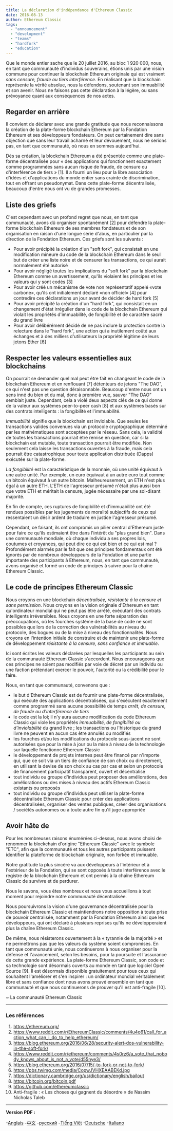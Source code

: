 ```yaml
---
title: La déclaration d'indépendance d'Ethereum Classic
date: 2016-08-13
author: Ethereum Classic
tags:
  - "announcement"
  - "development"
  - "teams"
  - "hardfork"
  - "education"
---
```


Que le monde entier sache que le 20 juillet 2016, au bloc 1 920 000, nous, en tant que communauté d'individus souverains, étions unis par une vision commune pour continuer la blockchain Ethereum originale qui est vraiment *sans censure, fraude ou tiers interférence*. En réalisant que la blockchain représente la vérité absolue, nous la défendons, soutenant son immuabilité et son avenir. Nous ne faisons pas cette déclaration à la légère, ou sans prévoyance quant aux conséquences de nos actes.

## Regarder en arrière

Il convient de déclarer avec une grande gratitude que nous reconnaissons la création de la plate-forme blockchain Ethereum par la Fondation Ethereum et ses développeurs fondateurs. On peut certainement dire sans objection que sans leur travail acharné et leur dévouement, nous ne serions pas, en tant que communauté, où nous en sommes aujourd'hui.

Dès sa création, la blockchain Ethereum a été présentée comme une plate-forme décentralisée pour « des applications qui fonctionnent exactement comme programmées sans aucun risque de fraude, de censure ou d'interférence de tiers » [1]. Il a fourni un lieu pour la libre association d'idées et d'applications du monde entier sans crainte de discrimination, tout en offrant un pseudonymat. Dans cette plate-forme décentralisée, beaucoup d'entre nous ont vu de grandes promesses.

## Liste des griefs

C'est cependant avec un profond regret que nous, en tant que communauté, avons dû organiser spontanément [2] pour défendre la plate-forme blockchain Ethereum de ses membres fondateurs et de son organisation en raison d'une longue série d'abus, en particulier par la direction de la Fondation Ethereum. Ces griefs sont les suivants :

- Pour avoir précipité la création d'un "soft fork", qui consistait en une modification mineure du code de la blockchain Ethereum dans le seul but de créer une liste noire et de censurer les transactions, ce qui aurait normalement été autorisé
- Pour avoir négligé toutes les implications du "soft fork" par la blockchain Ethereum comme un avertissement, qu'ils violaient les principes et les valeurs qui y sont codés [3]
- Pour avoir créé un mécanisme de vote non représentatif appelé «vote carbone», qu'ils ont initialement déclaré «non officiel» [4] pour contredire ces déclarations un jour avant de décider de hard fork [5]
- Pour avoir précipité la création d'un "hard fork", qui consistait en un changement d'état irrégulier dans le code de la blockchain Ethereum qui violait les propriétés d'immuabilité, de fongibilité et de caractère sacré du grand livre
- Pour avoir délibérément décidé de ne pas inclure la protection contre la relecture dans le "hard fork", une action qui a inutilement coûté aux échanges et à des milliers d'utilisateurs la propriété légitime de leurs jetons Ether [6]

## Respecter les valeurs essentielles aux blockchains

On pourrait se demander quel mal peut être fait en changeant le code de la blockchain Ethereum et en renflouant [7] détenteurs de jetons "The DAO", ce qui n'est pas une question déraisonnable. Beaucoup d'entre nous ont un sens inné du bien et du mal, donc à première vue, sauver "The DAO" semblait juste. Cependant, cela a violé deux aspects clés de ce qui donne de la valeur aux systèmes peer-to-peer cash [8] et aux systèmes basés sur des contrats intelligents : la fongibilité et l'immuabilité.

*Immuabilité* signifie que la blockchain est inviolable. Que seules les transactions valides convenues via un protocole cryptographique déterminé par les mathématiques sont acceptées par le réseau. Sans cela, la validité de toutes les transactions pourrait être remise en question, car si la blockchain est mutable, toute transaction pourrait être modifiée. Non seulement cela laisse les transactions ouvertes à la fraude, mais cela pourrait être catastrophique pour toute application distribuée (Dapps) exécutée sur la plate-forme.

*La fongibilité* est la caractéristique de la monnaie, où une unité équivaut à une autre unité. Par exemple, un euro équivaut à un autre euro tout comme un bitcoin équivaut à un autre bitcoin. Malheureusement, un ETH n'est plus égal à un autre ETH. L'ETH de l'agresseur présumé n'était plus aussi bon que votre ETH et méritait la censure, jugée nécessaire par une soi-disant majorité.

En fin de compte, ces ruptures de fongibilité et d'immuabilité ont été rendues possibles par les jugements de moralité subjectifs de ceux qui ressentaient un désir ardent de traduire en justice l'agresseur présumé.

Cependant, ce faisant, ils ont compromis un pilier central d'Ethereum juste pour faire ce qu'ils estimaient être dans l'intérêt du "plus grand bien". Dans une communauté mondiale, où chaque individu a ses propres lois, coutumes et croyances, qui peut dire ce qui est bien et ce qui est mal ? Profondément alarmés par le fait que ces principes fondamentaux ont été ignorés par de nombreux développeurs de la Fondation et une partie importante des participants à Ethereum, nous, en tant que communauté, avons organisé et formé un code de principes à suivre pour la chaîne Ethereum Classic.

## Le code de principes Ethereum Classic

Nous croyons en une blockchain *décentralisée, résistante à la censure et sans permission*. Nous croyons en la vision originale d'Ethereum en tant qu'ordinateur mondial qui ne peut pas être arrêté, exécutant des contrats intelligents irréversibles. Nous croyons en une forte séparation des préoccupations, où les fourches système de la base de code ne sont possibles que lors de la correction des vulnérabilités au niveau du protocole, des bogues ou de la mise à niveau des fonctionnalités. Nous croyons en l'intention initiale de construire et de maintenir une plate-forme de développement *résistante à la censure, sans confiance et immuable*.

Ici sont écrites les valeurs déclarées par lesquelles les participants au sein de la communauté Ethereum Classic s'accordent. Nous encourageons que ces principes ne soient pas modifiés par voie de décret par un individu ou une faction prétendant exercer le pouvoir, l'autorité ou la crédibilité pour le faire.

Nous, en tant que communauté, convenons que :

- le but d'Ethereum Classic est de fournir une plate-forme décentralisée, qui exécute des applications décentralisées, qui s'exécutent exactement comme programmé sans aucune possibilité de temps *arrêt, de censure, de fraude ou d'interférence de tiers*
- le code est la loi; il n'y aura aucune modification du code Ethereum Classic qui viole les propriétés *immuabilité, de fongibilité ou d'inviolabilité* du grand livre ; les transactions ou l'historique du grand livre ne peuvent en aucun cas être annulés ou modifiés
- les fourches et/ou les modifications du protocole sous-jacent ne sont autorisées que pour la mise à jour ou la mise à niveau de la technologie sur laquelle fonctionne Ethereum Classic
- le développement de projets internes peut être financé par n'importe qui, que ce soit via un tiers de confiance de son choix ou directement, en utilisant la devise de son choix au cas par cas et selon un protocole de financement participatif transparent, ouvert et décentralisé
- tout individu ou groupe d'individus peut proposer des améliorations, des améliorations ou des mises à niveau des actifs Ethereum Classic existants ou proposés
- tout individu ou groupe d'individus peut utiliser la plate-forme décentralisée Ethereum Classic pour créer des applications décentralisées, organiser des ventes publiques, créer des organisations / sociétés autonomes ou à toute autre fin qu'il juge appropriée

## Avoir hâte de

Pour les nombreuses raisons énumérées ci-dessus, nous avons choisi de renommer la blockchain d'origine "Ethereum Classic" avec le symbole "ETC", afin que la communauté et tous les autres participants puissent identifier la plateforme de blockchain originale, non forkée et immuable.

Notre gratitude la plus sincère va aux développeurs à l'intérieur et à l'extérieur de la Fondation, qui se sont opposés à toute interférence avec le registre de la blockchain Ethereum et ont permis à la chaîne Ethereum Classic de survivre et de perdurer.

Nous le savons, vous êtes nombreux et nous vous accueillons à tout moment pour rejoindre notre communauté décentralisée.

Nous poursuivrons la vision d'une gouvernance décentralisée pour la blockchain Ethereum Classic et maintiendrons notre opposition à toute prise de pouvoir centralisée, notamment par la Fondation Ethereum ainsi que les développeurs, qui ont déclaré à plusieurs reprises qu'ils ne développeraient plus la chaîne Ethereum Classic.

De même, nous résisterons ouvertement à la « tyrannie de la majorité » et ne permettrons pas que les valeurs du système soient compromises. En tant que communauté unie, nous continuerons à nous organiser pour la défense et l'avancement, selon les besoins, pour la poursuite et l'assurance de cette grande expérience. La plate-forme Ethereum Classic, son code et sa technologie sont désormais ouverts au monde en tant que logiciel Open Source [9]. Il est désormais disponible gratuitement pour tous ceux qui souhaitent l'améliorer et s'en inspirer : un ordinateur mondial véritablement libre et sans confiance dont nous avons prouvé ensemble en tant que communauté et que nous continuerons de prouver qu'il est anti-fragile [10].

~ La communauté Ethereum Classic

---

### Les références

1. https://ethereum.org/
2. https://www.reddit.com/r/EthereumClassic/comments/4u4o61/call_for_action_what_can_i_do_to_help_ethereum/
3. https://blog.ethereum.org/2016/06/28/security-alert-dos-vulnerability-in-the-soft-fork/
4. https://www.reddit.com/r/ethereum/comments/4s0rz6/a_vote_that_nobody_knows_about_is_not_a_vote/d55nye3/
5. https://blog.ethereum.org/2016/07/15/-to-fork-or-not-to-fork/
6. https://pbs.twimg.com/media/CopwJVHXEAABEKd.jpg
7. https://dictionary.cambridge.org/us/dictionary/english/bailout
8. https://bitcoin.org/bitcoin.pdf
9. https://github.com/ethereumclassic
10. Anti-fragile : « Les choses qui gagnent du désordre » de Nassim Nicholas Taleb

---

**Version PDF :**

-[Anglais](/ETC_Declaration_of_Independence.pdf) -[中文](/ETC_Declaration_of_Independence_chinese.pdf) -[русский](/ETC_Declaration_of_Independence_russian.pdf) -[Tiếng Việt](/ETC_Declaration_of_Independence_vietnamese.pdf) -[Deutsche](/ETC_Declaration_of_Independence_german.pdf) -[Italiano](/ETC_Declaration_of_Independence_italian.pdf)